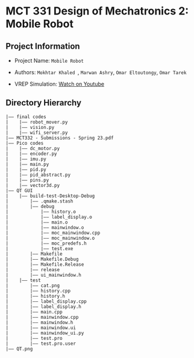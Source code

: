 
MCT 331 Design of Mechatronics 2: Mobile Robot
===
## Project Information
- Project Name:  `Mobile Robot`
- Authors:  `Mokhtar Khaled `, `Marwan Ashry`, `Omar Eltoutongy`, `Omar Tarek `

- VREP Simulation: [Watch on Youtube](https://youtu.be/ml57OOyj93Q?si=Fnm9ROat-Y-vBFHa)

## Directory Hierarchy
```
|—— final codes
|    |—— robot_mover.py
|    |—— vision.py
|    |—— wifi_server.py
|—— MCT332 - Submissions - Spring 23.pdf
|—— Pico codes
|    |—— dc_motor.py
|    |—— encoder.py
|    |—— imu.py
|    |—— main.py
|    |—— pid.py
|    |—— pid_abstract.py
|    |—— pins.py
|    |—— vector3d.py
|—— QT GUI
|    |—— build-test-Desktop-Debug
|        |—— .qmake.stash
|        |—— debug
|            |—— history.o
|            |—— label_display.o
|            |—— main.o
|            |—— mainwindow.o
|            |—— moc_mainwindow.cpp
|            |—— moc_mainwindow.o
|            |—— moc_predefs.h
|            |—— test.exe
|        |—— Makefile
|        |—— Makefile.Debug
|        |—— Makefile.Release
|        |—— release
|        |—— ui_mainwindow.h
|    |—— test
|        |—— cat.png
|        |—— history.cpp
|        |—— history.h
|        |—— label_display.cpp
|        |—— label_display.h
|        |—— main.cpp
|        |—— mainwindow.cpp
|        |—— mainwindow.h
|        |—— mainwindow.ui
|        |—— mainwindow_ui.py
|        |—— test.pro
|        |—— test.pro.user
|—— QT.png
```
